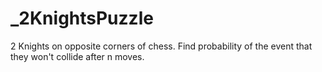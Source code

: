 # _2KnightsPuzzle
2 Knights on opposite corners of chess. Find probability of the event that they won't collide after n moves.
